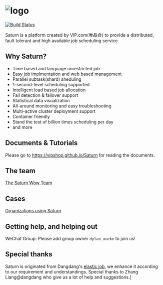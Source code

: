 # ![logo](https://vipshop.github.io/Saturn/_media/saturn-logo-new.png)

[![Build Status](https://secure.travis-ci.org/vipshop/Saturn.png?branch=develop)](https://travis-ci.org/vipshop/Saturn)

Saturn is a platform created by VIP.com(唯品会) to provIde a distributed, fault tolerant and high available job scheduling service.

## Why Saturn?

- Time based and language unrestricted job
- Easy job implmentation and web based management
- Parallel subtask(shard) sheduling
- 1-second-level scheduling supported
- Intelligent load based job allocation
- Fail detection & failover support
- Statistical data visualization
- All-around monitoring and easy troubleshooting
- Multi-active cluster deployment support
- Container friendly
- Stand the test of billion times scheduling per day
- and more

## Documents & Tutorials

Please go to https://vipshop.github.io/Saturn for reading the documents. 

## The team

[The Saturn Wow Team](https://github.com/vipshop/Saturn/wiki/Saturn's-Wow-Team)

## Cases

[Organizations using Saturn](https://github.com/vipshop/Saturn/wiki/Organizations-using-Saturn)

## Getting help, and helping out

WeChat Group: Please add group owner `dylan_xueke` to join us!

## Special thanks

Saturn is originated from Dangdang's [elastic job](https://github.com/dangdangdotcom/elastic-job), we enhance it according to our requirement and understandings. Special thanks to Zhang Liang@dangdang who give us a lot of help and suggestions.]